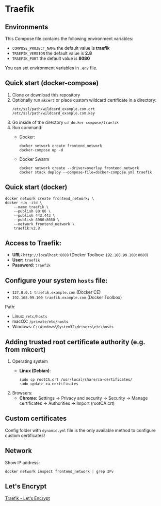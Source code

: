 # Traefik

## Environments
This Compose file contains the following environment variables:

- `COMPOSE_PROJECT_NAME` the default value is **traefik**
- `TRAEFIK_VERSION` the default value is **2.8**
- `TRAEFIK_PORT` the default value is **8080**

You can set environment variables in `.env` file.

## Quick start (docker-compose)
1. Clone or download this repository
2. Optionally run `mkcert` or place custom wildcard certificate in a directory:
   ```
   /etc/ssl/path/wildcard_example.com.crt
   /etc/ssl/path/wildcard_example.com.key
   ```
4. Go inside of the directory `cd docker-compose/traefik`
5. Run command:
    - Docker:

          docker network create frontend_network
          docker-compose up -d

    - Docker Swarm

          docker network create --driver=overlay frontend_network
          docker stack deploy --compose-file=docker-compose.yml traefik

## Quick start (docker)

    docker network create frontend_network; \
    docker run -itd \
        --name traefik \
        --publish 80:80 \
        --publish 443:443 \
        --publish 8080:8080 \
        --network frontend_network \
        traefik:v2.8

## Access to Traefik: 
- **URL:** `http://localhost:8080` (Docker Toolbox: `192.168.99.100:8080`)
- **User:** `traefik`
- **Password:** `traefik`

## Configure your system `hosts` file:

- `127.0.0.1 traefik.example.com` (Docker CE)
- `192.168.99.100 traefik.example.com` (Docker Toolbox)

Path:
- Linux: `/etc/hosts`
- macOX: `/private/etc/hosts`
- Windows: `C:\Windows\System32\drivers\etc\hosts`

## Adding trusted root certificate authority (e.g. from mkcert)
1. Operating system
   - **Linux (Debian)**:

         sudo cp rootCA.crt /usr/local/share/ca-certificates/
         sudo update-ca-certificates

2. Browsers:
   - **Chrome**: Settings -> Privacy and security -> Security -> Manage certificates -> Authorities -> Import (rootCA.crt)

## Custom certificates

Config folder with `dynamic.yml` file is the only available method to configure custom certificates!

## Network
Show IP address:

    docker network inspect frontend_network | grep IPv

## Let's Encrypt
[Traefik - Let's Encrypt](https://git-scm.com/?target=_blank)
